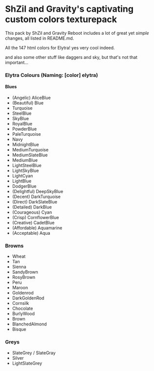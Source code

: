 # **ShZil and Gravity's captivating custom colors texturepack**

This pack by ShZil and Gravity Reboot includes a lot of great yet *simple* changes, all listed in README.md.


All the 147 html colors for Elytra! yes very cool indeed.

and also some other stuff like daggers and sky, but that's not that important...

### Elytra Colours (Naming: [color] elytra)
#### Blues
- (Angelic) AliceBlue
- (Beautiful) Blue
- Turquoise
- SteelBlue
- SkyBlue
- RoyalBlue
- PowderBlue
- PaleTurquoise
- Navy
- MidnightBlue
- MediumTurquoise
- MediumSlateBlue
- MediumBlue
- LightSteelBlue
- LightSkyBlue
- LightCyan
- LightBlue
- DodgerBlue
- (Delightful) DeepSkyBlue
- (Decent) DarkTurquoise
- (Direct) DarkSlateBlue
- (Detailed) DarkBlue
- (Courageous) Cyan
- (Crisp) CornflowerBlue
- (Creative) CadetBlue
- (Affordable) Aquamarine
- (Acceptable) Aqua
### Browns
- Wheat
- Tan
- Sienna
- SandyBrown
- RosyBrown
- Peru
- Maroon
- Goldenrod
- DarkGoldenRod
- Cornsilk
- Chocolate
- BurlyWood
- Brown
- BlanchedAlmond
- Bisque
### Greys
- SlateGrey / SlateGray
- Silver
- LightSlateGrey
